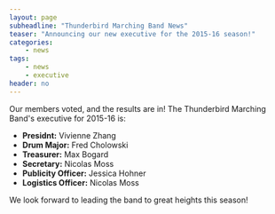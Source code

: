 ```yaml
---
layout: page
subheadline: "Thunderbird Marching Band News"
teaser: "Announcing our new executive for the 2015-16 season!"
categories:
    - news
tags:
    - news
    - executive
header: no
---
```


Our members voted, and the results are in! The Thunderbird Marching Band's executive for 2015-16 is:

 * __Presidnt:__ Vivienne Zhang
 * __Drum Major:__ Fred Cholowski
 * __Treasurer:__ Max Bogard
 * __Secretary:__ Nicolas Moss
 * __Publicity Officer:__ Jessica Hohner
 * __Logistics Officer:__ Nicolas Moss

We look forward to leading the band to great heights this season!